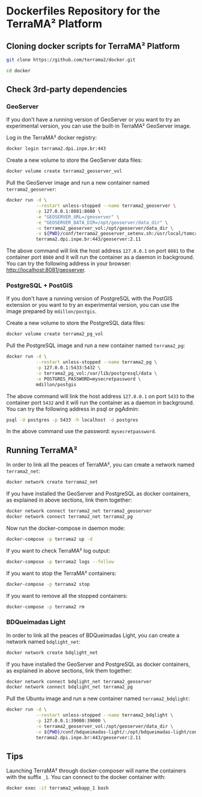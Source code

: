 # Dockerfiles Repository for the TerraMA² Platform

## Cloning docker scripts for  TerraMA² Platform

```bash
git clone https://github.com/terrama2/docker.git
```

```bash
cd docker
```

## Check 3rd-party dependencies

### GeoServer

If you don't have a running version of GeoServer or you want to try an experimental version, you can use the built-in TerraMA² GeoServer image.

Log in the TerraMA² docker registry:

```bash
docker login terrama2.dpi.inpe.br:443
```

Create a new volume to store the GeoServer data files:

```bash
docker volume create terrama2_geoserver_vol
```

Pull the GeoServer image and run a new container named `terrama2_geoserver`:

```bash
docker run -d \
           --restart unless-stopped --name terrama2_geoserver \
           -p 127.0.0.1:8081:8080 \
           -e "GEOSERVER_URL=/geoserver" \
           -e "GEOSERVER_DATA_DIR=/opt/geoserver/data_dir" \
           -v terrama2_geoserver_vol:/opt/geoserver/data_dir \
           -v ${PWD}/conf/terrama2_geoserver_setenv.sh:/usr/local/tomcat/bin/setenv.sh \
           terrama2.dpi.inpe.br:443/geoserver:2.11
```

The above command will link the host address `127.0.0.1` on port `8081` to the container port `8080` and it will run the container as a daemon in background. You can try the following address in your browser: [http://localhost:8081/geoserver](http://localhost:8081/geoserver).

### PostgreSQL + PostGIS

If you don't have a running version of PostgreSQL with the PostGIS extension or you want to try an experimental version, you can use the image prepared by `mdillon/postgis`.

Create a new volume to store the PostgreSQL data files:

```bash
docker volume create terrama2_pg_vol
```

Pull the PostgreSQL image and run a new container named `terrama2_pg`:

```bash
docker run -d \
           --restart unless-stopped --name terrama2_pg \
           -p 127.0.0.1:5433:5432 \
           -v terrama2_pg_vol:/var/lib/postgresql/data \
           -e POSTGRES_PASSWORD=mysecretpassword \
           mdillon/postgis
```

The above command will link the host address `127.0.0.1` on port `5433` to the container port `5432` and it will run the container as a daemon in background. You can try the following address in psql or pgAdmin:

```bash
psql -U postgres -p 5433 -h localhost -d postgres
```

In the above command use the password: `mysecretpassword`.

## Running TerraMA²

In order to link all the peaces of TerraMA², you can create a network named `terrama2_net`:

```bash
docker network create terrama2_net
```

If you have installed the GeoServer and PostgreSQL as docker containers, as explained in above sections, link them together:

```bash
docker network connect terrama2_net terrama2_geoserver
docker network connect terrama2_net terrama2_pg
```

Now run the docker-compose in daemon mode:

```bash
docker-compose -p terrama2 up -d
```

If you want to check TerraMA² log output:

```bash
docker-compose -p terrama2 logs --follow
```

If you want to stop the TerraMA² containers:

```bash
docker-compose -p terrama2 stop
```

If you want to remove all the stopped containers:

```bash
docker-compose -p terrama2 rm
```

### BDQueimadas Light

In order to link all the peaces of BDQueimadas Light, you can create a network named `bdqlight_net`:

```bash
docker network create bdqlight_net
```

If you have installed the GeoServer and PostgreSQL as docker containers, as explained in above sections, link them together:

```bash
docker network connect bdqlight_net terrama2_geoserver
docker network connect bdqlight_net terrama2_pg
```

Pull the Ubuntu image and run a new container named `terrama2_bdqlight`:

```bash
docker run -d \
           --restart unless-stopped --name terrama2_bdqlight \
           -p 127.0.0.1:39000:39000 \
           -v terrama2_geoserver_vol:/opt/geoserver/data_dir \
           -v ${PWD}/conf/bdqueimadas-light/:/opt/bdqueimadas-light/configurations/ \
           terrama2.dpi.inpe.br:443/geoserver:2.11
```

## Tips

Launching TerraMA² through docker-composer will name the containers with the suffix `_1`. You can connect to the docker container with:

```bash
docker exec -it terrama2_webapp_1 bash
```
